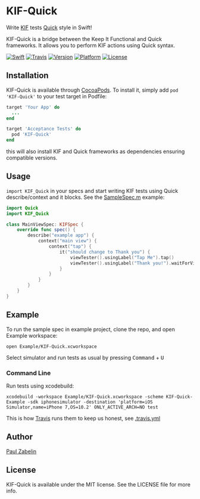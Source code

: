 # KIF-Quick
Write [KIF](https://github.com/kif-framework/KIF) tests [Quick](https://github.com/Quick/Quick) style in Swift!

KIF-Quick is a bridge between the Keep It Functional and Quick frameworks. It allows you to perform KIF actions using Quick syntax.

[![Swift][swift-badge]][swift-url]
[![Travis][travis-badge]][travis-url]
[![Version][version-badge]][pod-url]
[![Platform][platform-badge]][pod-url]
[![License][mit-badge]][pod-url]

## Installation

KIF-Quick is available through [CocoaPods](http://cocoapods.org). To install it, simply add `pod 'KIF-Quick'` to your test target in Podfile:

```ruby
target 'Your App' do
  ...
end

target 'Acceptance Tests' do
  pod 'KIF-Quick'
end
```
this will also install KIF and Quick frameworks as dependencies ensuring compatible versions.

## Usage
`import KIF_Quick` in your specs and start writing KIF tests using Quick describe/context and it blocks.  See the [SampleSpec.m](https://github.com/doordash/KIF-Quick/blob/master/Example/Tests/SampleSpec.swift) example:
```Swift
import Quick
import KIF_Quick

class MainViewSpec: KIFSpec {
    override func spec() {
        describe("example app") {
            context("main view") {
                context("tap") {
                    it("should change to Thank you") {
                        viewTester().usingLabel("Tap Me").tap()
                        viewTester().usingLabel("Thank you!").waitForView()
                    }
                }
            }
        }
    }
}
```

## Example

To run the sample spec in example project, clone the repo, and open Example workspace:
```
open Example/KIF-Quick.xcworkspace
```
Select simulator and run tests as usual by pressing <kbd>Command</kbd> + <kbd>U</kbd>

### Command Line
Run tests using xcodebuild:
```
xcodebuild -workspace Example/KIF-Quick.xcworkspace -scheme KIF-Quick-Example -sdk iphonesimulator -destination 'platform=iOS Simulator,name=iPhone 7,OS=10.2' ONLY_ACTIVE_ARCH=NO test
```
This is how [Travis][travis-url] runs them to keep us honest, see [.travis.yml](https://github.com/doordash/KIF-Quick/blob/master/.travis.yml)

## Author

[Paul Zabelin](https://github.com/paulz)

## License

KIF-Quick is available under the MIT license. See the LICENSE file for more info.

[swift-badge]: https://img.shields.io/badge/Swift-2.3-orange.svg?style=flat
[swift-url]: https://swift.org
[travis-badge]: http://img.shields.io/travis/doordash/KIF-Quick.svg?style=flat
[travis-url]: https://travis-ci.org/doordash/KIF-Quick
[version-badge]: https://img.shields.io/cocoapods/v/KIF-Quick.svg?style=flat
[mit-badge]: https://img.shields.io/badge/License-MIT-blue.svg?style=flat
[platform-badge]: https://img.shields.io/cocoapods/p/KIF-Quick.svg?style=flat
[pod-url]: http://cocoapods.org/pods/KIF-Quick
